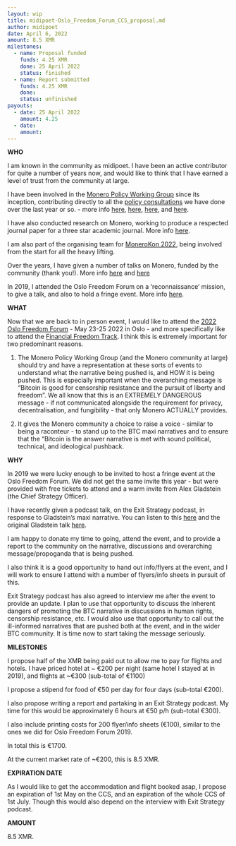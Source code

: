 ```yaml
---
layout: wip
title: midipoet-Oslo_Freedom_Forum_CCS_proposal.md
author: midipoet
date: April 6, 2022
amount: 8.5 XMR
milestones:
  - name: Proposal funded
    funds: 4.25 XMR
    done: 25 April 2022
    status: finished
  - name: Report submitted
    funds: 4.25 XMR
    done:
    status: unfinished
payouts:
  - date: 25 April 2022
    amount: 4.25
  - date:
    amount:
---
```



**WHO**

I am known in the community as midipoet. I have been an active contributor for quite a number of years now, and would like to think that I have earned a level of trust from the community at large.

I have been involved in the [Monero Policy Working Group](moneropolicy.org) since its inception, contributing directly to all the [policy consultations](https://github.com/monero-policy/monero-policy.github.io/tree/master/assets/pdfs) we have done over the last year or so.  - more info [here](https://www.reddit.com/r/Monero/comments/r5vodq/mpwg_final_two_responses_to_the_public/), [here](https://www.reddit.com/r/Monero/comments/qowwm4/monero_policy_working_group_response_to_the/), [here](https://www.reddit.com/r/Monero/comments/mxr15w/monero_policy_working_group_response_to_fatf/), and [here](https://www.reddit.com/r/Monero/comments/m1es4t/monero_policy_working_group_response_to_european/).

I have also conducted research on Monero, working to produce a respected journal paper for a three star academic journal. More info [here](https://www.reddit.com/r/Monero/comments/ijhas9/monero_research_those_who_control_the_code/). 

I am also part of the organising team for [MoneroKon 2022](https://www.reddit.com/r/Monero/comments/tjyrut/ccs_update_monerokon_2022_location_and_venue/), being involved from the start for all the heavy lifting. 

Over the years, I have given a number of talks on Monero, funded by the community (thank you!). More info [here](https://www.reddit.com/r/Monero/comments/9yh9zi/cryptofinance_oslo_2018_report_by_midipoet/) and [here](https://www.youtube.com/watch?v=6JIz_H8irAQ)

In 2019, I attended the Oslo Freedom Forum on a ‘reconnaissance’ mission, to give a talk, and also to hold a fringe event. More info [here](https://www.reddit.com/r/Monero/comments/bvoarg/oslo_freedom_forum_fringe_review_midipoet/). 

**WHAT**

Now that we are back to in person event, I would like to attend the [2022 Oslo Freedom Forum](https://hrf.org/category/oslo-freedom-forum/) - May 23-25 2022 in Oslo - and more specifically like to attend the [Financial Freedom Track](https://hrf.org/hrf-and-seetee-present-the-financial-freedom-track-at-off-2022/). I think this is extremely important for two predominant reasons. 

1. The Monero Policy Working Group (and the Monero community at large) should try and have a representation at these sorts of events to understand what the narrative being pushed is, and HOW it is being pushed. This is especially important when the overarching message is “Bitcoin is good for censorship resistance and the pursuit of liberty and freedom”. We all know that this is an EXTREMELY DANGEROUS message - if not communicated alongside the requirement for privacy, decentralisation, and fungibility - that only Monero ACTUALLY provides. 

2. It gives the Monero community a choice to raise a voice - similar to being a raconteur - to stand up to the BTC maxi narratives and to ensure that the “Bitcoin is the answer narrative is met with sound political, technical, and ideological pushback. 

**WHY**

In 2019 we were lucky enough to be invited to host a fringe event at the Oslo Freedom Forum. We did not get the same invite this year - but were provided with free tickets to attend and a warm invite from Alex Gladstein (the Chief Strategy Officer). 

I have recently given a podcast talk, on the Exit Strategy podcast, in response to Gladstein’s maxi narrative. You can listen to this [here](https://exitstrategypod.libsyn.com/015-robin-renwick-revisiting-bitcoin-human-rights-and-the-oslo-freedom-forum) and the original Gladstein talk [here](https://exitstrategypod.libsyn.com/005-alex-gladstein-bitcoin-and-human-rights). 

I am happy to donate my time to going, attend the event, and to provide a report to the community on the narrative, discussions and overarching message/propoganda that is being pushed. 

I also think it is a good opportunity to hand out info/flyers at the event, and I will work to ensure I attend with a number of flyers/info sheets in pursuit of this. 

Exit Strategy podcast has also agreed to interview me after the event to provide an update. I plan to use that opportunity to discuss the inherent dangers of promoting the BTC narrative in discussions in human rights, censorship resistance, etc. I would also use that opportunity to call out the ill-informed narratives that are pushed both at the event, and in the wider BTC community. It is time now to start taking the message seriously. 

**MILESTONES**

I propose half of the XMR being paid out to allow me to pay for flights and hotels. I have priced hotel at ~ €200 per night (same hotel I stayed at in 2019), and flights at ~€300 (sub-total of €1100)

I propose a stipend for food of €50 per day for four days (sub-total €200). 

I also propose writing a report and partaking in an Exit Strategy podcast. My time for this would be approximately 6 hours at €50 p/h (sub-total €300). 

I also include printing costs for 200 flyer/info sheets (€100), similar to the ones we did for Oslo Freedom Forum 2019.

In total this is €1700. 

At the current market rate of ~€200, this is 8.5 XMR. 

**EXPIRATION DATE**

As I would like to get the accommodation and flight booked asap, I propose an expiration of 1st May on the CCS, and an expiration of the whole CCS of 1st July. Though this would also depend on the interview with Exit Strategy podcast. 

**AMOUNT**

8.5 XMR.



